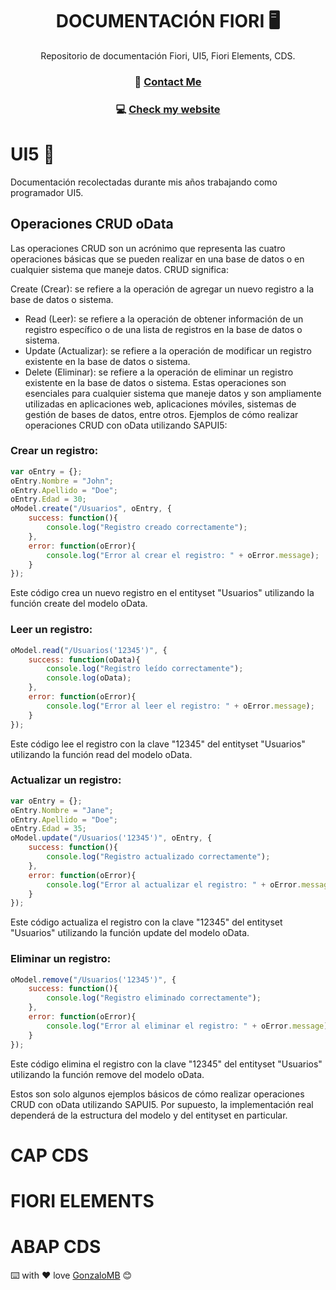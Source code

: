 <h1 align="center">DOCUMENTACIÓN FIORI 🖥️ </h1>

<div align="center">
 Repositorio de documentación Fiori, UI5, Fiori Elements, CDS.
</div>
<div align="center">
  <h3> 📝 
    <a href="https://www.linkedin.com/in/gonzalo-meana-balseiro-90a523188/">
      Contact Me
    </a>
  </h3>
    <h3> 💻  
    <a href="http://gonzalomb.com">
      Check my website
    </a>
  </h3>
</div>

# UI5 🚀
Documentación recolectadas durante mis años trabajando como programador UI5.



## Operaciones CRUD oData
Las operaciones CRUD son un acrónimo que representa las cuatro operaciones básicas que se pueden realizar en una base de datos o en cualquier sistema que maneje datos. CRUD significa:

Create (Crear): se refiere a la operación de agregar un nuevo registro a la base de datos o sistema.
* Read (Leer): se refiere a la operación de obtener información de un registro específico o de una lista de registros en la base de datos o sistema.
* Update (Actualizar): se refiere a la operación de modificar un registro existente en la base de datos o sistema.
* Delete (Eliminar): se refiere a la operación de eliminar un registro existente en la base de datos o sistema.
Estas operaciones son esenciales para cualquier sistema que maneje datos y son ampliamente utilizadas en aplicaciones web, aplicaciones móviles, sistemas de gestión de bases de datos, entre otros.
Ejemplos de cómo realizar operaciones CRUD con oData utilizando SAPUI5:

### Crear un registro:
```javascript
var oEntry = {};
oEntry.Nombre = "John";
oEntry.Apellido = "Doe";
oEntry.Edad = 30;
oModel.create("/Usuarios", oEntry, {
    success: function(){
        console.log("Registro creado correctamente");
    },
    error: function(oError){
        console.log("Error al crear el registro: " + oError.message);
    }
});
```
Este código crea un nuevo registro en el entityset "Usuarios" utilizando la función create del modelo oData.

### Leer un registro:
```javascript
oModel.read("/Usuarios('12345')", {
    success: function(oData){
        console.log("Registro leído correctamente");
        console.log(oData);
    },
    error: function(oError){
        console.log("Error al leer el registro: " + oError.message);
    }
});
```
Este código lee el registro con la clave "12345" del entityset "Usuarios" utilizando la función read del modelo oData.

### Actualizar un registro:
```javascript
var oEntry = {};
oEntry.Nombre = "Jane";
oEntry.Apellido = "Doe";
oEntry.Edad = 35;
oModel.update("/Usuarios('12345')", oEntry, {
    success: function(){
        console.log("Registro actualizado correctamente");
    },
    error: function(oError){
        console.log("Error al actualizar el registro: " + oError.message);
    }
});
```
Este código actualiza el registro con la clave "12345" del entityset "Usuarios" utilizando la función update del modelo oData.

### Eliminar un registro:
```javascript
oModel.remove("/Usuarios('12345')", {
    success: function(){
        console.log("Registro eliminado correctamente");
    },
    error: function(oError){
        console.log("Error al eliminar el registro: " + oError.message);
    }
});
```
Este código elimina el registro con la clave "12345" del entityset "Usuarios" utilizando la función remove del modelo oData.

Estos son solo algunos ejemplos básicos de cómo realizar operaciones CRUD con oData utilizando SAPUI5. Por supuesto, la implementación real dependerá de la estructura del modelo y del entityset en particular.




# CAP CDS 

# FIORI ELEMENTS 

# ABAP CDS 



⌨️ with ❤️ love [GonzaloMB](https://github.com/GonzaloMB) 😊

